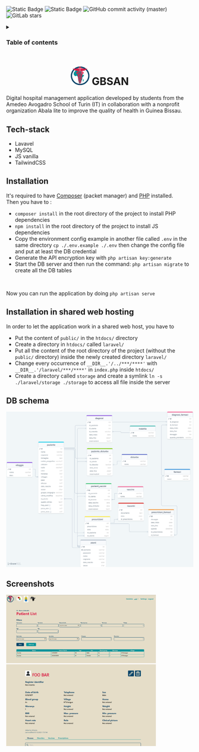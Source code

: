 ![Static Badge](https://img.shields.io/badge/Version-1.0.0-blue)
![Static Badge](https://img.shields.io/badge/Licence-GPL_3.0-yallow)
![GitHub commit activity (master)](https://img.shields.io/github/commit-activity/t/MarcoSchiavello/GBSAN?color=orange)
![GitLab stars](https://img.shields.io/github/stars/MarcoSchiavello/GBSAN?color=purple)

<details>
  <summary><h3>Table of contents</h3></summary>
  
-  [About](#about)
-  [Tech-stack](#tech-stack)
-  [Installation](#installation)
-  [Installation in shared web hosting](#installation-in-shared-web-hosting)
-  [DB-schema](#db-schema)
-  [Screenshots](#screenshots)
</details>


<h1 align="center" text-allign="center" id="about"><img src="https://github.com/MarcoSchiavello/GBSAN/blob/main/public/imgs/logo.png" style="width: 50px" /> GBSAN</h1> 

Digital hospital management application developed by students from the Amedeo Avogadro School of Turin (IT) in collaboration with a nonprofit organization Abala lite to improve the quality of health in Guinea Bissau.

## Tech-stack
- Lavavel
- MySQL
- JS vanilla
- TailwindCSS

## Installation
It's required to have <a href="https://getcomposer.org/">Composer</a> (packet manager) and <a href="https://www.php.net/">PHP</a> installed.<br/>
Then you have to :
- ```composer install``` in the root directory of the project to install PHP dependencies
- ```npm install``` in the root directory of the project to install JS dependencies
- Copy the environment config example in another file called ```.env``` in the same directory ```cp ./.env.example ./.env``` then change the config file and put at least the DB credential
- Generate the API encryption key with ```php artisan key:generate```
- Start the DB server and then run the command: ```php artisan migrate``` to create all the DB tables
<br/>

Now you can run the application by doing ```php artisan serve```

## Installation in shared web hosting
In order to let the application work in a shared web host, you have to 
- Put the content of ```public/``` in the ```htdocs/``` directory
- Create a directory in ```htdocs/``` called ```laravel/```
- Put all the content of the root directory of the project (without the ```public/``` directory) inside the newly created directory ```laravel/```
- Change every occurrence of ```__DIR__.'/../***/****'``` with ```__DIR__.'/laravel/***/****'``` in ```index.php``` inside ```htdocs/```
- Create a directory called ```storage``` and create a symlink ```ln -s ./laravel/storage ./storage``` to access all file inside the server 


## DB schema
<img src="https://github.com/MarcoSchiavello/GBSAN/blob/main/.github/img/Schema.png" >

## Screenshots
<img src="https://github.com/MarcoSchiavello/GBSAN/blob/main/.github/img/Screenshot%201.png" style="width: 80%" >
<img src="https://github.com/MarcoSchiavello/GBSAN/blob/main/.github/img/Screenshot%202.png" style="width: 80%" >

